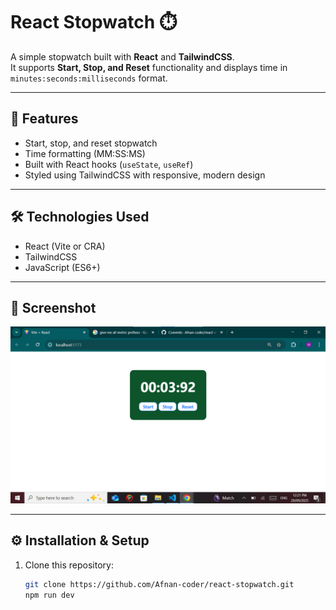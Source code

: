 # React Stopwatch ⏱️

A simple stopwatch built with **React** and **TailwindCSS**.  
It supports **Start, Stop, and Reset** functionality and displays time in `minutes:seconds:milliseconds` format.

---

## 🚀 Features
- Start, stop, and reset stopwatch
- Time formatting (MM:SS:MS)
- Built with React hooks (`useState`, `useRef`)
- Styled using TailwindCSS with responsive, modern design

---

## 🛠️ Technologies Used
- React (Vite or CRA)
- TailwindCSS
- JavaScript (ES6+)

---

## 📸 Screenshot

![Stopwatch UI](public/screenshot.png)

---

## ⚙️ Installation & Setup
1. Clone this repository:
   ```bash
   git clone https://github.com/Afnan-coder/react-stopwatch.git
   npm run dev
